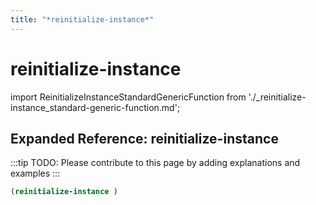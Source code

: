 ```yaml
---
title: "*reinitialize-instance*"
---
```


# reinitialize-instance

import ReinitializeInstanceStandardGenericFunction from './_reinitialize-instance_standard-generic-function.md';

<ReinitializeInstanceStandardGenericFunction />

## Expanded Reference: reinitialize-instance

:::tip
TODO: Please contribute to this page by adding explanations and examples
:::

```lisp
(reinitialize-instance )
```
